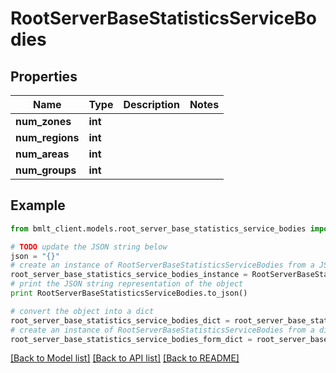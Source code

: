 # RootServerBaseStatisticsServiceBodies


## Properties
Name | Type | Description | Notes
------------ | ------------- | ------------- | -------------
**num_zones** | **int** |  | 
**num_regions** | **int** |  | 
**num_areas** | **int** |  | 
**num_groups** | **int** |  | 

## Example

```python
from bmlt_client.models.root_server_base_statistics_service_bodies import RootServerBaseStatisticsServiceBodies

# TODO update the JSON string below
json = "{}"
# create an instance of RootServerBaseStatisticsServiceBodies from a JSON string
root_server_base_statistics_service_bodies_instance = RootServerBaseStatisticsServiceBodies.from_json(json)
# print the JSON string representation of the object
print RootServerBaseStatisticsServiceBodies.to_json()

# convert the object into a dict
root_server_base_statistics_service_bodies_dict = root_server_base_statistics_service_bodies_instance.to_dict()
# create an instance of RootServerBaseStatisticsServiceBodies from a dict
root_server_base_statistics_service_bodies_form_dict = root_server_base_statistics_service_bodies.from_dict(root_server_base_statistics_service_bodies_dict)
```
[[Back to Model list]](../README.md#documentation-for-models) [[Back to API list]](../README.md#documentation-for-api-endpoints) [[Back to README]](../README.md)


